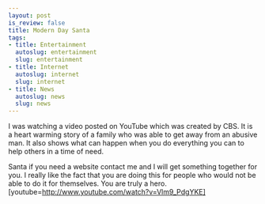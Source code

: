 ```yaml
--- 
layout: post
is_review: false
title: Modern Day Santa
tags: 
- title: Entertainment
  autoslug: entertainment
  slug: entertainment
- title: Internet
  autoslug: internet
  slug: internet
- title: News
  autoslug: news
  slug: news
---
```


I was watching a video posted on YouTube which was created by CBS.  It is a heart warming story of a family who was able to get away from an abusive man.  It also shows what can happen when you do everything you can to help others in a time of need.

Santa if you need a website contact me and I will get something together for you.  I really like the fact that you are doing this for people who would not be able to do it for themselves.  You are truly a hero.
[youtube=http://www.youtube.com/watch?v=Vlm9_PdgYKE]
